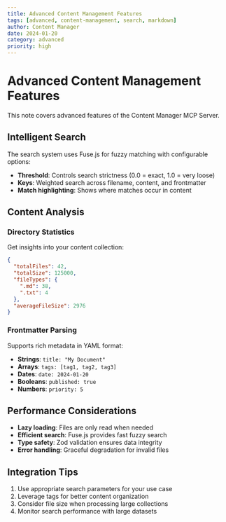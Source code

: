 ```yaml
---
title: Advanced Content Management Features
tags: [advanced, content-management, search, markdown]
author: Content Manager
date: 2024-01-20
category: advanced
priority: high
---
```


# Advanced Content Management Features

This note covers advanced features of the Content Manager MCP Server.

## Intelligent Search

The search system uses Fuse.js for fuzzy matching with configurable options:

- **Threshold**: Controls search strictness (0.0 = exact, 1.0 = very loose)
- **Keys**: Weighted search across filename, content, and frontmatter
- **Match highlighting**: Shows where matches occur in content

## Content Analysis

### Directory Statistics
Get insights into your content collection:

```json
{
  "totalFiles": 42,
  "totalSize": 125000,
  "fileTypes": {
    ".md": 38,
    ".txt": 4
  },
  "averageFileSize": 2976
}
```

### Frontmatter Parsing
Supports rich metadata in YAML format:

- **Strings**: `title: "My Document"`
- **Arrays**: `tags: [tag1, tag2, tag3]`
- **Dates**: `date: 2024-01-20`
- **Booleans**: `published: true`
- **Numbers**: `priority: 5`

## Performance Considerations

- **Lazy loading**: Files are only read when needed
- **Efficient search**: Fuse.js provides fast fuzzy search
- **Type safety**: Zod validation ensures data integrity
- **Error handling**: Graceful degradation for invalid files

## Integration Tips

1. Use appropriate search parameters for your use case
2. Leverage tags for better content organization  
3. Consider file size when processing large collections
4. Monitor search performance with large datasets
